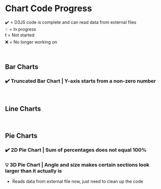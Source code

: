 # Chart Code Progress
✔️ = D3JS code is complete and can read data from external files <br>
💡 = In progress <br>
❗ = Not started <br>
❌ = No longer working on

<br>

## Bar Charts
### ✔️ Truncated Bar Chart | Y-axis starts from a non-zero number <br>

<br>

## Line Charts

<br>

## Pie Charts
### ✔️ 2D Pie Chart | Sum of percentages does not equal 100% <br>
### 💡 3D Pie Chart | Angle and size makes certain sections look larger than it actually is <br>
- Reads data from external file now, just need to clean up the code
